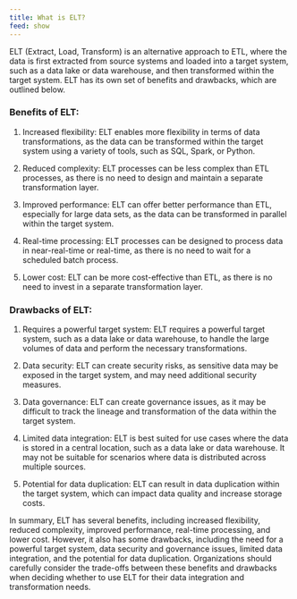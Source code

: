 ```yaml
---
title: What is ELT?
feed: show
---
```


ELT (Extract, Load, Transform) is an alternative approach to ETL, where the data is first extracted from source systems and loaded into a target system, such as a data lake or data warehouse, and then transformed within the target system. ELT has its own set of benefits and drawbacks, which are outlined below.

### Benefits of ELT:

1.  Increased flexibility: ELT enables more flexibility in terms of data transformations, as the data can be transformed within the target system using a variety of tools, such as SQL, Spark, or Python.
    
2.  Reduced complexity: ELT processes can be less complex than ETL processes, as there is no need to design and maintain a separate transformation layer.
    
3.  Improved performance: ELT can offer better performance than ETL, especially for large data sets, as the data can be transformed in parallel within the target system.
    
4.  Real-time processing: ELT processes can be designed to process data in near-real-time or real-time, as there is no need to wait for a scheduled batch process.
    
5.  Lower cost: ELT can be more cost-effective than ETL, as there is no need to invest in a separate transformation layer.
    

### Drawbacks of ELT:

1.  Requires a powerful target system: ELT requires a powerful target system, such as a data lake or data warehouse, to handle the large volumes of data and perform the necessary transformations.
    
2.  Data security: ELT can create security risks, as sensitive data may be exposed in the target system, and may need additional security measures.
    
3.  Data governance: ELT can create governance issues, as it may be difficult to track the lineage and transformation of the data within the target system.
    
4.  Limited data integration: ELT is best suited for use cases where the data is stored in a central location, such as a data lake or data warehouse. It may not be suitable for scenarios where data is distributed across multiple sources.
    
5.  Potential for data duplication: ELT can result in data duplication within the target system, which can impact data quality and increase storage costs.
    

In summary, ELT has several benefits, including increased flexibility, reduced complexity, improved performance, real-time processing, and lower cost. However, it also has some drawbacks, including the need for a powerful target system, data security and governance issues, limited data integration, and the potential for data duplication. Organizations should carefully consider the trade-offs between these benefits and drawbacks when deciding whether to use ELT for their data integration and transformation needs.